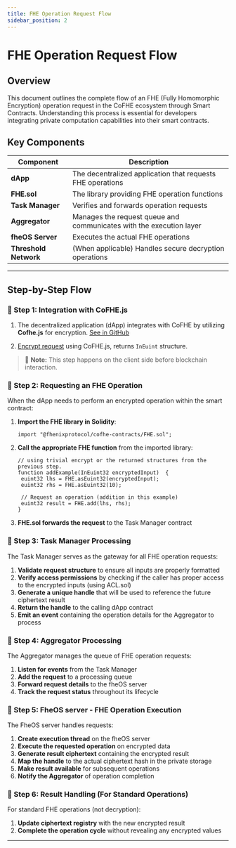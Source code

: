 ```yaml
---
title: FHE Operation Request Flow
sidebar_position: 2
---
```


# FHE Operation Request Flow

## Overview

This document outlines the complete flow of an FHE (Fully Homomorphic Encryption) operation request in the CoFHE ecosystem through Smart Contracts. Understanding this process is essential for developers integrating private computation capabilities into their smart contracts.


## Key Components

| Component | Description |
|-----------|-------------|
| **dApp** | The decentralized application that requests FHE operations |
| **FHE.sol** | The library providing FHE operation functions |
| **Task Manager** | Verifies and forwards operation requests |
| **Aggregator** | Manages the request queue and communicates with the execution layer |
| **fheOS Server** | Executes the actual FHE operations |
| **Threshold Network** | (When applicable) Handles secure decryption operations |

---

## Step-by-Step Flow

### 📌 Step 1: Integration with CoFHE.js

1. The decentralized application (dApp) integrates with CoFHE by utilizing **Cofhe.js** for encryption.
[See in GitHub](https://github.com/FhenixProtocol/cofhe.js)

2. [Encrypt request](./encryption-request.md) using CoFHE.js, returns `InEuint` structure.

> 📝 **Note:** This step happens on the client side before blockchain interaction.

### 📌 Step 2: Requesting an FHE Operation

When the dApp needs to perform an encrypted operation within the smart contract:
1. **Import the FHE library in Solidity**:
   ```solidity
   import "@fhenixprotocol/cofhe-contracts/FHE.sol";
   ```

2. **Call the appropriate FHE function** from the imported library:
   ```solidity
   // using trivial encrypt or the returned structures from the previous step.
   function addExample(InEuint32 encryptedInput)  {
    euint32 lhs = FHE.asEuint32(encryptedInput);
    euint32 rhs = FHE.asEuint32(10);
    
    // Request an operation (addition in this example)
    euint32 result = FHE.add(lhs, rhs);
   }
   ```

3. **FHE.sol forwards the request** to the Task Manager contract

### 📌 Step 3: Task Manager Processing

The Task Manager serves as the gateway for all FHE operation requests:

1. **Validate request structure** to ensure all inputs are properly formatted
2. **Verify access permissions** by checking if the caller has proper access to the encrypted inputs (using ACL.sol)
3. **Generate a unique handle** that will be used to reference the future ciphertext result
4. **Return the handle** to the calling dApp contract
5. **Emit an event** containing the operation details for the Aggregator to process

### 📌 Step 4: Aggregator Processing

The Aggregator manages the queue of FHE operation requests:

1. **Listen for events** from the Task Manager
2. **Add the request** to a processing queue
3. **Forward request details** to the fheOS server
4. **Track the request status** throughout its lifecycle

### 📌 Step 5: FheOS server - FHE Operation Execution

The FheOS server handles requests:

1. **Create execution thread** on the fheOS server
2. **Execute the requested operation** on encrypted data
3. **Generate result ciphertext** containing the encrypted result
4. **Map the handle** to the actual ciphertext hash in the private storage
5. **Make result available** for subsequent operations
6. **Notify the Aggregator** of operation completion

### 📌 Step 6: Result Handling (For Standard Operations)

For standard FHE operations (not decryption):

1. **Update ciphertext registry** with the new encrypted result
2. **Complete the operation cycle** without revealing any encrypted values

---